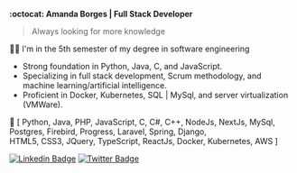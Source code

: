 <strong> :octocat: Amanda Borges | Full Stack Developer </strong>

> Always looking for more knowledge

👩‍💻 I'm in the 5th semester of my degree in software engineering
+ Strong foundation in Python, Java, C, and JavaScript.
+ Specializing in full stack development, Scrum methodology, and machine learning/artificial intelligence.
+ Proficient in Docker, Kubernetes, SQL | MySql, and server virtualization (VMWare).

🚀 [ Python, Java, PHP, JavaScript, C, C#, C++, NodeJs, NextJs, MySql, Postgres, Firebird, Progress, Laravel, Spring, Django,   
HTML5, CSS3, JQuery, TypeScript, ReactJs, Docker, Kubernetes, AWS ]

[![Linkedin Badge](https://img.shields.io/badge/-Amanda%20Borges-89124a?style=flat-square&logo=Linkedin&logoColor=white&link=https://www.linkedin.com/in/amandadecassiaborges/)](https://www.linkedin.com/in/amandadecassiaborges/) 
[![Twitter Badge](https://img.shields.io/badge/-@amanda_borgeses-89124a?style=flat-square&labelColor=89124a&logo=twitter&logoColor=white&link=https://twitter.com/amanda_esborges)](https://twitter.com/amanda_esborges) 



